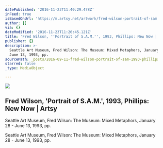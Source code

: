 ```yaml
---
datePublished: '2016-11-23T11:40:29.478Z'
inFeed: true
isBasedOnUrl: 'https://m.artsy.net/artwork/fred-wilson-portrait-of-sam'
author: []
via: {}
dateModified: '2016-11-23T11:26:45.121Z'
title: 'Fred Wilson, ''Portrait of S.A.M.'', 1993, Phillips: New Now | Artsy'
publisher: {}
description: >-
  Seattle Art Museum, Fred Wilson: The Museum: Mixed Metaphors, January 28 -
  June 13, 1993, pp.
sourcePath: _posts/2016-09-11-fred-wilson-portrait-of-sam-1993-phillips-new-now-or.md
starred: false
_type: MediaObject

---
```

<article style=""><img src="https://imgflo.herokuapp.com/graph/2b2431f8e7ba7b0/77556736caea48dbc044999a31ef7654/noop.jpg?input=https%3A%2F%2Fd32dm0rphc51dk.cloudfront.net%2FVfNMCuH9wEiOl2RJG9a9cA%2Flarge.jpg" /><h1>Fred Wilson, 'Portrait of S.A.M.', 1993, Phillips: New Now | Artsy</h1><p>Seattle Art Museum, Fred Wilson: The Museum: Mixed Metaphors, January 28 - June 13, 1993, pp.</p></article>

Seattle Art Museum, Fred Wilson: The Museum: Mixed Metaphors, January 28 - June 13, 1993, pp.